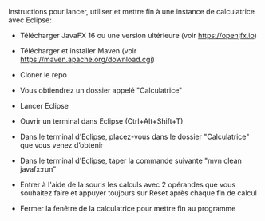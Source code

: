 Instructions pour lancer, utiliser et mettre fin à une instance de calculatrice avec Eclipse:

- Télécharger JavaFX 16 ou une version ultérieure (voir https://openjfx.io)

- Télécharger et installer Maven (voir https://maven.apache.org/download.cgi)

- Cloner le repo

- Vous obtiendrez un dossier appelé "Calculatrice"

- Lancer Eclipse

- Ouvrir un terminal dans Eclipse (Ctrl+Alt+Shift+T)

- Dans le terminal d'Eclipse, placez-vous dans le dossier "Calculatrice" que vous venez d’obtenir

- Dans le terminal d'Eclipse, taper la commande suivante "mvn clean javafx:run"

- Entrer à l'aide de la souris les calculs avec 2 opérandes que vous souhaitez faire et appuyer toujours sur Reset après chaque fin de calcul

- Fermer la fenêtre de la calculatrice pour mettre fin au programme
